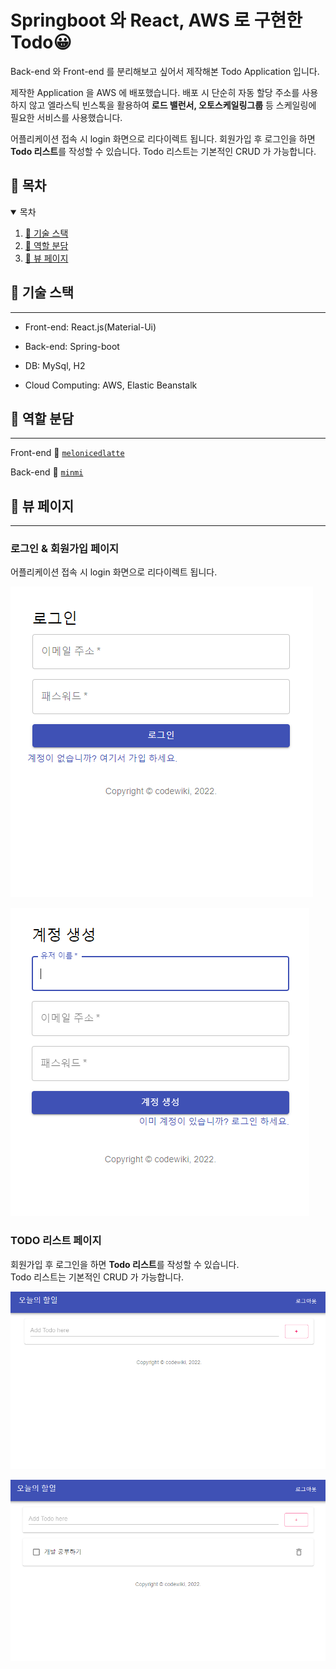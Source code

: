 # Springboot 와 React, AWS 로 구현한 Todo😀

Back-end 와 Front-end 를 분리해보고 싶어서 제작해본 Todo Application 입니다.  

제작한 Application 을 AWS 에 배포했습니다. 배포 시 단순히 자동 할당 주소를 사용하지 않고 엘라스틱 빈스톡을 활용하여 **로드 밸런서, 오토스케일링그룹** 등 스케일링에 필요한 서비스를 사용했습니다.

어플리케이션 접속 시 login 화면으로 리다이렉트 됩니다.
회원가입 후 로그인을 하면 **Todo 리스트**를 작성할 수 있습니다. Todo 리스트는 기본적인 CRUD 가 가능합니다.



<h2 id="table-of-contents">🔎 목차</h2>
<details open="open">
  <summary> 목차</summary>
  <ol>
    <li><a href="#skill"> 🔧 기술 스택</a></li>
    <li><a href="#role"> 📜 역할 분담</a></li>
    <li><a href="#view"> 👀 뷰 페이지</a></li>
  </ol>
</details>


<h2 id="skill">🔧 기술 스택</h2>

---

- Front-end: React.js(Material-Ui)

- Back-end: Spring-boot

- DB: MySql, H2

- Cloud Computing: AWS, Elastic Beanstalk


<h2 id="role">📜 역할 분담</h2>

---

Front-end 💙 [`melonicedlatte`](https://github.com/melonicedlatte)

Back-end 💛 [`minmi`](https://github.com/minji0123)


<h2 id="view">👀 뷰 페이지</h2>

---

### 로그인 & 회원가입 페이지

어플리케이션 접속 시 login 화면으로 리다이렉트 됩니다.

![''](/image/login.png)

![''](/image/signup.png)


### TODO 리스트 페이지

회원가입 후 로그인을 하면 **Todo 리스트**를 작성할 수 있습니다.    
Todo 리스트는 기본적인 CRUD 가 가능합니다.   

![''](/image/main.png)

![''](/image/add.png)
